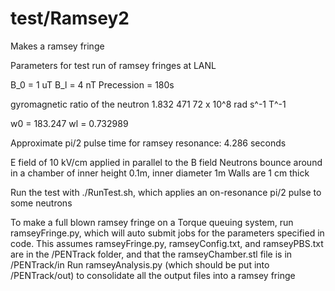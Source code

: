 test/Ramsey2
========================

Makes a ramsey fringe

Parameters for test run of ramsey fringes at LANL

B_0 = 1 uT
B_l = 4 nT
Precession = 180s

gyromagnetic ratio of the neutron
1.832 471 72 x 10^8 rad s^-1 T^-1

w0 = 183.247
wl = 0.732989

Approximate pi/2 pulse time for ramsey resonance: 4.286 seconds

E field of 10 kV/cm applied in parallel to the B field
Neutrons bounce around in a chamber of inner height 0.1m, inner diameter 1m
Walls are 1 cm thick

Run the test with ./RunTest.sh, which applies an on-resonance pi/2 pulse to some neutrons

To make a full blown ramsey fringe on a Torque queuing system, run ramseyFringe.py,
which will auto submit jobs for the parameters specified in code. This assumes ramseyFringe.py,
ramseyConfig.txt, and ramseyPBS.txt are in the /PENTrack folder,
and that the ramseyChamber.stl file is in /PENTrack/in
Run ramseyAnalysis.py (which should be put into /PENTrack/out)
to consolidate all the output files into a ramsey fringe
